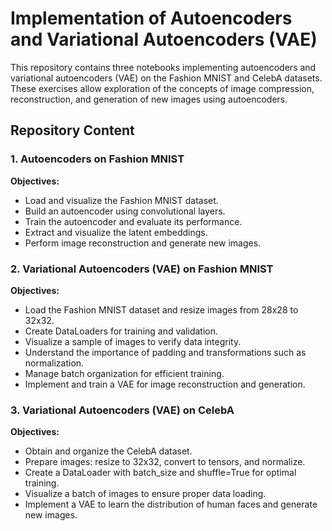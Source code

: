 # Implementation of Autoencoders and Variational Autoencoders (VAE)

This repository contains three notebooks implementing autoencoders and variational autoencoders (VAE) on the Fashion MNIST and CelebA datasets. These exercises allow exploration of the concepts of image compression, reconstruction, and generation of new images using autoencoders.

## Repository Content

### 1. Autoencoders on Fashion MNIST
**Objectives:**
- Load and visualize the Fashion MNIST dataset.
- Build an autoencoder using convolutional layers.
- Train the autoencoder and evaluate its performance.
- Extract and visualize the latent embeddings.
- Perform image reconstruction and generate new images.

### 2. Variational Autoencoders (VAE) on Fashion MNIST
**Objectives:**
- Load the Fashion MNIST dataset and resize images from 28x28 to 32x32.
- Create DataLoaders for training and validation.
- Visualize a sample of images to verify data integrity.
- Understand the importance of padding and transformations such as normalization.
- Manage batch organization for efficient training.
- Implement and train a VAE for image reconstruction and generation.

### 3. Variational Autoencoders (VAE) on CelebA
**Objectives:**
- Obtain and organize the CelebA dataset.
- Prepare images: resize to 32x32, convert to tensors, and normalize.
- Create a DataLoader with batch_size and shuffle=True for optimal training.
- Visualize a batch of images to ensure proper data loading.
- Implement a VAE to learn the distribution of human faces and generate new images.
